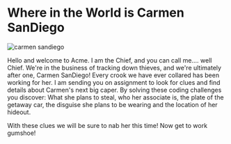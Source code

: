 # Where in the World is Carmen SanDiego
![carmen sandiego](https://styleworkscreative.com/wp-content/uploads/2018/09/Carmen-Sandiego-Logo-A.png)

Hello and welcome to Acme. I am the Chief, and you can call me.... well Chief. We're in the business of tracking down thieves, and we're ultimately after one, Carmen SanDiego! Every crook we have ever collared has been working for her. I am sending you on assignment to look for clues and find details about Carmen's next big caper. By solving these coding challenges you discover: What she plans to steal, who her associate is, the plate of the getaway car, the disguise she plans to be wearing and the location of her hideout.

With these clues we will be sure to nab her this time! Now get to work gumshoe!
